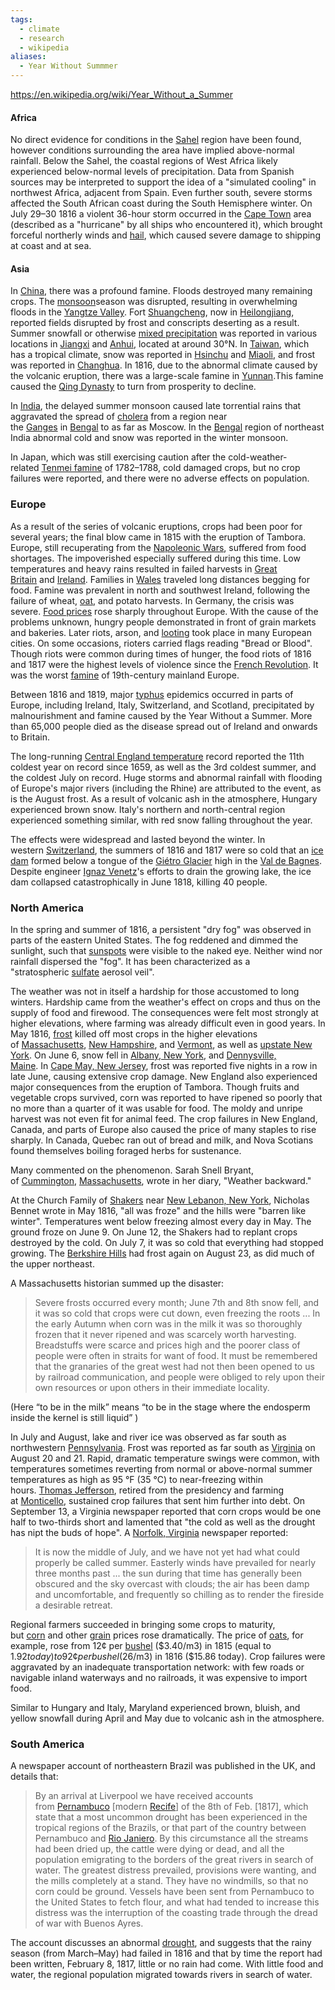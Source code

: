 ```yaml
---
tags:
  - climate
  - research
  - wikipedia
aliases:
  - Year Without Summmer
---
```

https://en.wikipedia.org/wiki/Year_Without_a_Summer
#### Africa
No direct evidence for conditions in the [Sahel](https://en.wikipedia.org/wiki/Sahel "Sahel") region have been found, however conditions surrounding the area have implied above-normal rainfall. Below the Sahel, the coastal regions of West Africa likely experienced below-normal levels of precipitation. Data from Spanish sources may be interpreted to support the idea of a "simulated cooling" in northwest Africa, adjacent from Spain. Even further south, severe storms affected the South African coast during the South Hemisphere winter. On July 29–30 1816 a violent 36-hour storm occurred in the [Cape Town](https://en.wikipedia.org/wiki/Cape_Town "Cape Town") area (described as a "hurricane" by all ships who encountered it), which brought forceful northerly winds and [hail](https://en.wikipedia.org/wiki/Hail "Hail"), which caused severe damage to shipping at coast and at sea.
#### Asia
In [China](https://en.wikipedia.org/wiki/Qing_dynasty "Qing dynasty"), there was a profound famine. Floods destroyed many remaining crops. The [monsoon](https://en.wikipedia.org/wiki/Monsoon "Monsoon")season was disrupted, resulting in overwhelming floods in the [Yangtze Valley](https://en.wikipedia.org/wiki/Yangtze_Valley "Yangtze Valley"). Fort [Shuangcheng](https://en.wikipedia.org/wiki/Shuangcheng "Shuangcheng"), now in [Heilongjiang](https://en.wikipedia.org/wiki/Heilongjiang "Heilongjiang"), reported fields disrupted by frost and conscripts deserting as a result. Summer snowfall or otherwise [mixed precipitation](https://en.wikipedia.org/wiki/Mixed_precipitation "Mixed precipitation") was reported in various locations in [Jiangxi](https://en.wikipedia.org/wiki/Jiangxi "Jiangxi") and [Anhui](https://en.wikipedia.org/wiki/Anhui "Anhui"), located at around 30°N. In [Taiwan](https://en.wikipedia.org/wiki/Taiwan_under_Qing_rule "Taiwan under Qing rule"), which has a tropical climate, snow was reported in [Hsinchu](https://en.wikipedia.org/wiki/Hsinchu "Hsinchu") and [Miaoli](https://en.wikipedia.org/wiki/Miaoli_County "Miaoli County"), and frost was reported in [Changhua](https://en.wikipedia.org/wiki/Changhua "Changhua").
In 1816, due to the abnormal climate caused by the volcanic eruption, there was a large-scale famine in [Yunnan](https://en.wikipedia.org/wiki/Yunnan "Yunnan").This famine caused the [Qing Dynasty](https://en.wikipedia.org/wiki/Qing_Dynasty "Qing Dynasty") to turn from prosperity to decline.

In [India](https://en.wikipedia.org/wiki/India "India"), the delayed summer monsoon caused late torrential rains that aggravated the spread of [cholera](https://en.wikipedia.org/wiki/Cholera "Cholera") from a region near the [Ganges](https://en.wikipedia.org/wiki/Ganges "Ganges") in [Bengal](https://en.wikipedia.org/wiki/Bengal "Bengal") to as far as Moscow. In the [Bengal](https://en.wikipedia.org/wiki/Bengal "Bengal") region of northeast India abnormal cold and snow was reported in the winter monsoon.

In Japan, which was still exercising caution after the cold-weather-related [Tenmei famine](https://en.wikipedia.org/wiki/Tenmei_famine "Tenmei famine") of 1782–1788, cold damaged crops, but no crop failures were reported, and there were no adverse effects on population.

### Europe

As a result of the series of volcanic eruptions, crops had been poor for several years; the final blow came in 1815 with the eruption of Tambora. Europe, still recuperating from the [Napoleonic Wars](https://en.wikipedia.org/wiki/Napoleonic_Wars "Napoleonic Wars"), suffered from food shortages. The impoverished especially suffered during this time. Low temperatures and heavy rains resulted in failed harvests in [Great Britain](https://en.wikipedia.org/wiki/Great_Britain "Great Britain") and [Ireland](https://en.wikipedia.org/wiki/Ireland "Ireland"). Families in [Wales](https://en.wikipedia.org/wiki/Wales "Wales") traveled long distances begging for food. Famine was prevalent in north and southwest Ireland, following the failure of wheat, [oat](https://en.wikipedia.org/wiki/Oat "Oat"), and potato harvests. In Germany, the crisis was severe. [Food prices](https://en.wikipedia.org/wiki/Food_prices "Food prices") rose sharply throughout Europe. With the cause of the problems unknown, hungry people demonstrated in front of grain markets and bakeries. Later riots, arson, and [looting](https://en.wikipedia.org/wiki/Looting "Looting") took place in many European cities. On some occasions, rioters carried flags reading "Bread or Blood". Though riots were common during times of hunger, the food riots of 1816 and 1817 were the highest levels of violence since the [French Revolution](https://en.wikipedia.org/wiki/French_Revolution "French Revolution"). It was the worst [famine](https://en.wikipedia.org/wiki/Famine "Famine") of 19th-century mainland Europe.

Between 1816 and 1819, major [typhus](https://en.wikipedia.org/wiki/Typhus "Typhus") epidemics occurred in parts of Europe, including Ireland, Italy, Switzerland, and Scotland, precipitated by malnourishment and famine caused by the Year Without a Summer. More than 65,000 people died as the disease spread out of Ireland and onwards to Britain.

The long-running [Central England temperature](https://en.wikipedia.org/wiki/Central_England_temperature "Central England temperature") record reported the 11th coldest year on record since 1659, as well as the 3rd coldest summer, and the coldest July on record. Huge storms and abnormal rainfall with flooding of Europe's major rivers (including the Rhine) are attributed to the event, as is the August frost. As a result of volcanic ash in the atmosphere, Hungary experienced brown snow. Italy's northern and north-central region experienced something similar, with red snow falling throughout the year.

The effects were widespread and lasted beyond the winter. In western [Switzerland](https://en.wikipedia.org/wiki/Switzerland "Switzerland"), the summers of 1816 and 1817 were so cold that an [ice dam](https://en.wikipedia.org/wiki/Proglacial_lake "Proglacial lake") formed below a tongue of the [Giétro Glacier](https://en.wikipedia.org/wiki/Gi%C3%A9tro_Glacier "Giétro Glacier") high in the [Val de Bagnes](https://en.wikipedia.org/wiki/Val_de_Bagnes "Val de Bagnes"). Despite engineer [Ignaz Venetz](https://en.wikipedia.org/wiki/Ignaz_Venetz "Ignaz Venetz")'s efforts to drain the growing lake, the ice dam collapsed catastrophically in June 1818, killing 40 people.

### North America

In the spring and summer of 1816, a persistent "dry fog" was observed in parts of the eastern United States. The fog reddened and dimmed the sunlight, such that [sunspots](https://en.wikipedia.org/wiki/Sunspot "Sunspot") were visible to the naked eye. Neither wind nor rainfall dispersed the "fog". It has been characterized as a "stratospheric [sulfate](https://en.wikipedia.org/wiki/Sulfate "Sulfate") aerosol veil".

The weather was not in itself a hardship for those accustomed to long winters. Hardship came from the weather's effect on crops and thus on the supply of food and firewood. The consequences were felt most strongly at higher elevations, where farming was already difficult even in good years. In May 1816, [frost](https://en.wikipedia.org/wiki/Frost "Frost") killed off most crops in the higher elevations of [Massachusetts](https://en.wikipedia.org/wiki/Massachusetts "Massachusetts"), [New Hampshire](https://en.wikipedia.org/wiki/New_Hampshire "New Hampshire"), and [Vermont](https://en.wikipedia.org/wiki/Vermont "Vermont"), as well as [upstate New York](https://en.wikipedia.org/wiki/Upstate_New_York "Upstate New York"). On June 6, snow fell in [Albany, New York](https://en.wikipedia.org/wiki/Albany,_New_York "Albany, New York"), and [Dennysville, Maine](https://en.wikipedia.org/wiki/Dennysville,_Maine "Dennysville, Maine"). In [Cape May, New Jersey](https://en.wikipedia.org/wiki/Cape_May,_New_Jersey "Cape May, New Jersey"), frost was reported five nights in a row in late June, causing extensive crop damage. New England also experienced major consequences from the eruption of Tambora. Though fruits and vegetable crops survived, corn was reported to have ripened so poorly that no more than a quarter of it was usable for food. The moldy and unripe harvest was not even fit for animal feed. The crop failures in New England, Canada, and parts of Europe also caused the price of many staples to rise sharply. In Canada, Quebec ran out of bread and milk, and Nova Scotians found themselves boiling foraged herbs for sustenance.

Many commented on the phenomenon. Sarah Snell Bryant, of [Cummington](https://en.wikipedia.org/wiki/Cummington "Cummington"), [Massachusetts](https://en.wikipedia.org/wiki/Massachusetts "Massachusetts"), wrote in her diary, "Weather backward."

At the Church Family of [Shakers](https://en.wikipedia.org/wiki/Shakers "Shakers") near [New Lebanon, New York](https://en.wikipedia.org/wiki/New_Lebanon,_New_York "New Lebanon, New York"), Nicholas Bennet wrote in May 1816, "all was froze" and the hills were "barren like winter". Temperatures went below freezing almost every day in May. The ground froze on June 9. On June 12, the Shakers had to replant crops destroyed by the cold. On July 7, it was so cold that everything had stopped growing. The [Berkshire Hills](https://en.wikipedia.org/wiki/Berkshire_Hills "Berkshire Hills") had frost again on August 23, as did much of the upper northeast.

A Massachusetts historian summed up the disaster:

> Severe frosts occurred every month; June 7th and 8th snow fell, and it was so cold that crops were cut down, even freezing the roots ... In the early Autumn when corn was in the milk it was so thoroughly frozen that it never ripened and was scarcely worth harvesting. Breadstuffs were scarce and prices high and the poorer class of people were often in straits for want of food. It must be remembered that the granaries of the great west had not then been opened to us by railroad communication, and people were obliged to rely upon their own resources or upon others in their immediate locality.

(Here “to be in the milk” means “to be in the stage where the endosperm inside the kernel is still liquid” )

In July and August, lake and river ice was observed as far south as northwestern [Pennsylvania](https://en.wikipedia.org/wiki/Pennsylvania "Pennsylvania"). Frost was reported as far south as [Virginia](https://en.wikipedia.org/wiki/Virginia "Virginia") on August 20 and 21. Rapid, dramatic temperature swings were common, with temperatures sometimes reverting from normal or above-normal summer temperatures as high as 95 °F (35 °C) to near-freezing within hours. [Thomas Jefferson](https://en.wikipedia.org/wiki/Thomas_Jefferson "Thomas Jefferson"), retired from the presidency and farming at [Monticello](https://en.wikipedia.org/wiki/Monticello "Monticello"), sustained crop failures that sent him further into debt. On September 13, a Virginia newspaper reported that corn crops would be one half to two-thirds short and lamented that "the cold as well as the drought has nipt the buds of hope". A [Norfolk, Virginia](https://en.wikipedia.org/wiki/Norfolk,_Virginia "Norfolk, Virginia") newspaper reported:

> It is now the middle of July, and we have not yet had what could properly be called summer. Easterly winds have prevailed for nearly three months past ... the sun during that time has generally been obscured and the sky overcast with clouds; the air has been damp and uncomfortable, and frequently so chilling as to render the fireside a desirable retreat.

Regional farmers succeeded in bringing some crops to maturity, but [corn](https://en.wikipedia.org/wiki/Maize "Maize") and other [grain](https://en.wikipedia.org/wiki/Cereal "Cereal") prices rose dramatically. The price of [oats](https://en.wikipedia.org/wiki/Oats "Oats"), for example, rose from 12¢ per [bushel](https://en.wikipedia.org/wiki/Bushel "Bushel") ($3.40/m3) in 1815 (equal to $1.92 today) to 92¢ per bushel ($26/m3) in 1816 ($15.86 today). Crop failures were aggravated by an inadequate transportation network: with few roads or navigable inland waterways and no railroads, it was expensive to import food.

Similar to Hungary and Italy, Maryland experienced brown, bluish, and yellow snowfall during April and May due to volcanic ash in the atmosphere.

### South America

A newspaper account of northeastern Brazil was published in the UK, and details that:

> By an arrival at Liverpool we have received accounts from [Pernambuco](https://en.wikipedia.org/wiki/Pernambuco "Pernambuco") [modern [Recife](https://en.wikipedia.org/wiki/Recife "Recife")] of the 8th of Feb. [1817], which state that a most uncommon drought has been experienced in the tropical regions of the Brazils, or that part of the country between Pernambuco and [Rio Janiero](https://en.wikipedia.org/wiki/Rio_de_Janeiro "Rio de Janeiro"). By this circumstance all the streams had been dried up, the cattle were dying or dead, and all the population emigrating to the borders of the great rivers in search of water. The greatest distress prevailed, provisions were wanting, and the mills completely at a stand. They have no windmills, so that no corn could be ground. Vessels have been sent from Pernambuco to the United States to fetch flour, and what had tended to increase this distress was the interruption of the coasting trade through the dread of war with Buenos Ayres.

The account discusses an abnormal [drought](https://en.wikipedia.org/wiki/Drought "Drought"), and suggests that the rainy season (from March–May) had failed in 1816 and that by time the report had been written, February 8, 1817, little or no rain had come. With little food and water, the regional population migrated towards rivers in search of water.